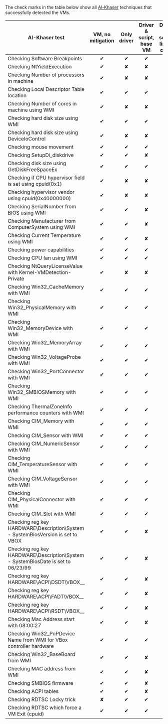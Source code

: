 The check marks in the table below show all [Al-Khaser](https://github.com/LordNoteworthy/al-khaser) techniques that successfully detected the VMs.

| Al-Khaser test                                                                   | VM, no mitigation | Only driver | Driver & script, base VM | Driver & script, linked clone |
|----------------------------------------------------------------------------------|:------------------:|:-----------:|:------------------------:|:-----------------------------:|
| Checking Software Breakpoints                                                    |         ✔         |      ✔      |             ✔            |               ✔               |
| Checking NtYieldExecution                                                        |         ✔         |      ✘      |             ✘            |               ✔               |
| Checking Number of processors in machine                                         |         ✔         |      ✘      |             ✘            |               ✘               |
| Checking Local Descriptor Table location                                         |         ✔         |      ✔      |             ✔            |               ✔               |
| Checking Number of cores in machine using WMI                                    |         ✔         |      ✘      |             ✘            |               ✘               |
| Checking hard disk size using WMI                                                |         ✔         |      ✔      |             ✔            |               ✔               |
| Checking hard disk size using DeviceIoControl                                    |         ✔         |      ✘      |             ✘            |               ✘               |
| Checking mouse movement                                                          |         ✔         |      ✔      |             ✔            |               ✔               |
| Checking SetupDi_diskdrive                                                       |         ✔         |      ✔      |             ✘            |               ✘               |
| Checking disk size using GetDiskFreeSpaceEx                                      |         ✔         |      ✔      |             ✔            |               ✔               |
| Checking if CPU hypervisor field is set using cpuid(0x1)                         |         ✔         |      ✘      |             ✘            |               ✘               |
| Checking hypervisor vendor using cpuid(0x40000000)                               |         ✔         |      ✘      |             ✘            |               ✘               |
| Checking SerialNumber from BIOS using WMI                                        |         ✔         |      ✔      |             ✘            |               ✘               |
| Checking Manufacturer from ComputerSystem using WMI                              |         ✔         |      ✔      |             ✘            |               ✘               |
| Checking Current Temperature using WMI                                           |         ✔         |      ✔      |             ✘            |               ✔               |
| Checking power capabilities                                                      |         ✔         |      ✔      |             ✔            |               ✔               |
| Checking CPU fan using WMI                                                       |         ✔         |      ✔      |             ✔            |               ✔               |
| Checking NtQueryLicenseValue with Kernel-VMDetection-Private                     |         ✔         |      ✘      |             ✘            |               ✘               |
| Checking Win32_CacheMemory with WMI                                              |         ✔         |      ✔      |             ✔            |               ✔               |
| Checking Win32_PhysicalMemory with WMI                                           |         ✔         |      ✔      |             ✔            |               ✔               |
| Checking Win32_MemoryDevice with WMI                                             |         ✔         |      ✔      |             ✔            |               ✔               |
| Checking Win32_MemoryArray with WMI                                              |         ✔         |      ✔      |             ✔            |               ✔               |
| Checking Win32_VoltageProbe with WMI                                             |         ✔         |      ✔      |             ✔            |               ✔               |
| Checking Win32_PortConnector with WMI                                            |         ✔         |      ✔      |             ✔            |               ✔               |
| Checking Win32_SMBIOSMemory with WMI                                             |         ✔         |      ✔      |             ✔            |               ✔               |
| Checking ThermalZoneInfo performance counters with WMI                           |         ✔         |      ✔      |             ✔            |               ✔               |
| Checking CIM_Memory with WMI                                                     |         ✔         |      ✔      |             ✔            |               ✔               |
| Checking CIM_Sensor with WMI                                                     |         ✔         |      ✔      |             ✔            |               ✔               |
| Checking CIM_NumericSensor with WMI                                              |         ✔         |      ✔      |             ✔            |               ✔               |
| Checking CIM_TemperatureSensor with WMI                                          |         ✔         |      ✔      |             ✔            |               ✔               |
| Checking CIM_VoltageSensor with WMI                                              |         ✔         |      ✔      |             ✔            |               ✔               |
| Checking CIM_PhysicalConnector with WMI                                          |         ✔         |      ✔      |             ✔            |               ✔               |
| Checking CIM_Slot with WMI                                                       |         ✔         |      ✔      |             ✔            |               ✔               |
| Checking reg key HARDWARE\Description\System - SystemBiosVersion is set to VBOX  |         ✔         |      ✔      |             ✘            |               ✘               |
| Checking reg key HARDWARE\Description\System - SystemBiosDate is set to 06/23/99 |         ✔         |      ✔      |             ✘            |               ✘               |
| Checking reg key HARDWARE\ACPI\DSDT\VBOX__                                       |         ✔         |      ✔      |             ✘            |               ✘               |
| Checking reg key HARDWARE\ACPI\FADT\VBOX__                                       |         ✔         |      ✔      |             ✘            |               ✘               |
| Checking reg key HARDWARE\ACPI\RSDT\VBOX__                                       |         ✔         |      ✔      |             ✘            |               ✘               |
| Checking Mac Address start with 08:00:27                                         |         ✔         |      ✔      |             ✘            |               ✔               |
| Checking Win32_PnPDevice Name from WMI for VBox controller hardware              |         ✔         |      ✔      |             ✔            |               ✔               |
| Checking Win32_BaseBoard from WMI                                                |         ✔         |      ✔      |             ✘            |               ✘               |
| Checking MAC address from WMI                                                    |         ✔         |      ✔      |             ✘            |               ✔               |
| Checking SMBIOS firmware                                                         |         ✔         |      ✔      |             ✘            |               ✘               |
| Checking ACPI tables                                                             |         ✔         |      ✔      |             ✘            |               ✘               |
| Checking RDTSC Locky trick                                                       |         ✘         |      ✔      |             ✔            |               ✔               |
| Checking RDTSC which force a VM Exit (cpuid)                                     |         ✔         |      ✔      |             ✔            |               ✔               |